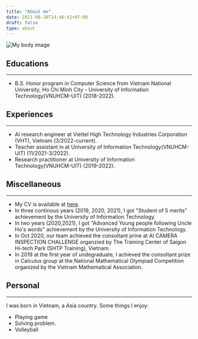 ```yaml
---
title: "About me"
date: 2021-08-30T14:46:42+07:00
draft: false
type: about
---
```



![My body image](/media/image/about/aboutme.jpg)

## Educations
---
- B.S. Honor program in Computer Science from Vietnam National University, Ho Chi Minh City - University of Information Technology(VNUHCM-UIT) (2018-2022).

## Experiences
---
- AI research engineer at Viettel High Technology Industries Corporation (VHT), Vietnam (3/2022-current).
- Teacher assistant in at University of Information Technology(VNUHCM-UIT) (11/2021-3/2022).
- Research practitioner at  University of Information Technology(VNUHCM-UIT) (2019-2022).


## Miscellaneous
---
- My CV is available at [here](/tree/main/media/pdf/about/CV_TienNguyen.pdf).
- In three continous years (2019, 2020, 2021), I got "Student of 5 merits" achievement by the University of Information Technology.
- In two years (2020,2021), I got "Advanced Young people following Uncle Ho's words" achievement by the University of Information Technology.
- In Oct 2020, our team achieved the consoltant prine at AI CAMERA INSPECTION CHALLENGE organzied by The Training Center of Saigon Hi-tech Park (SHTP Training), Vietnam.
- In 2019 at the first year of undegraduate, I achieved the consoltant prize in Calculus group at the National Mathematical Olympiad Competition organized by the Vietnam Mathematical Association.

## Personal
---
I was born in Vietnam, a Asia country. Some things I enjoy:
- Playing game
- Solving problem.
- Volleyball  




